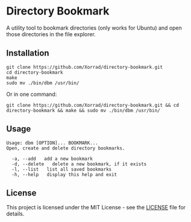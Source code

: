 # Directory Bookmark

A utility tool to bookmark directories (only works for Ubuntu) and open those directories in the file explorer.

## Installation

```
git clone https://github.com/Xorrad/directory-bookmark.git
cd directory-bookmark
make
sudo mv ./bin/dbm /usr/bin/
```

Or in one command:
```
git clone https://github.com/Xorrad/directory-bookmark.git && cd directory-bookmark && make && sudo mv ./bin/dbm /usr/bin/
```

## Usage

```
Usage: dbm [OPTION]... BOOKMARK...
Open, create and delete directory bookmarks.

  -a, --add   add a new bookmark
  -d, --delete   delete a new bookmark, if it exists
  -l, --list   list all saved bookmarks
  -h, --help   display this help and exit
```

## License

This project is licensed under the MIT License - see the [LICENSE](https://raw.githubusercontent.com/Xorrad/directory-bookmark/master/LICENSE) file for details.